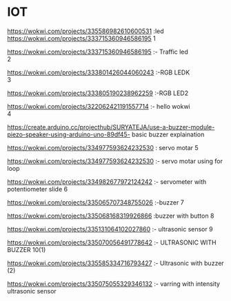 # IOT

https://wokwi.com/projects/335586982610600531 :led
https://wokwi.com/projects/333715360946586195   1

https://wokwi.com/projects/333715360946586195 :- Traffic led<br> 2

https://wokwi.com/projects/333801426044060243  :-RGB LEDK<br> 3

https://wokwi.com/projects/333805190238962259  :-RGB LED2<br>

https://wokwi.com/projects/322062421191557714 :- hello wokwi<br>4

https://create.arduino.cc/projecthub/SURYATEJA/use-a-buzzer-module-piezo-speaker-using-arduino-uno-89df45- basic buzzer explaination<br>

https://wokwi.com/projects/334977593624232530 : servo motar 5

https://wokwi.com/projects/334977593624232530  :-    servo motar using for loop

https://wokwi.com/projects/334982677972124242  :- servometer with potentiometer slide 6

https://wokwi.com/projects/335065707348755026  :-buzzer 7

https://wokwi.com/projects/335068168319926866  :buzzer with button 8

https://wokwi.com/projects/335131064102027860 :- ultrasonic sensor 9

https://wokwi.com/projects/335070056491778642  :- ULTRASONIC WITH BUZZER 10(1)
 
https://wokwi.com/projects/335585334716793427   :- Ultrasonic with buzzer (2)

https://wokwi.com/projects/335075055329346132   :- varring with intensity ultrasonic sensor
